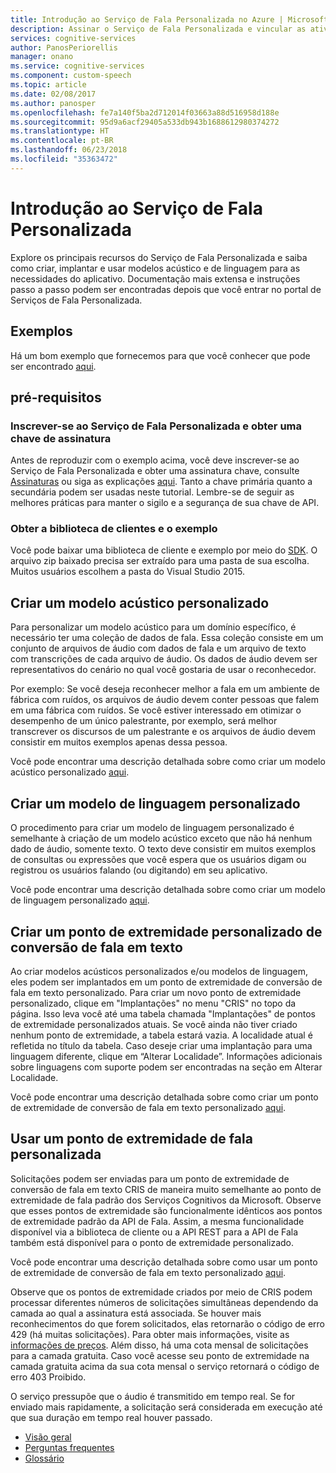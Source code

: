 ```yaml
---
title: Introdução ao Serviço de Fala Personalizada no Azure | Microsoft Docs
description: Assinar o Serviço de Fala Personalizada e vincular as atividades de serviço a uma assinatura do Azure para treinar um modelo e fazer uma implantação.
services: cognitive-services
author: PanosPeriorellis
manager: onano
ms.service: cognitive-services
ms.component: custom-speech
ms.topic: article
ms.date: 02/08/2017
ms.author: panosper
ms.openlocfilehash: fe7a140f5ba2d712014f03663a88d516958d188e
ms.sourcegitcommit: 95d9a6acf29405a533db943b1688612980374272
ms.translationtype: HT
ms.contentlocale: pt-BR
ms.lasthandoff: 06/23/2018
ms.locfileid: "35363472"
---
```

# <a name="get-started-with-custom-speech-service"></a>Introdução ao Serviço de Fala Personalizada

Explore os principais recursos do Serviço de Fala Personalizada e saiba como criar, implantar e usar modelos acústico e de linguagem para as necessidades do aplicativo. Documentação mais extensa e instruções passo a passo podem ser encontradas depois que você entrar no portal de Serviços de Fala Personalizada.

## <a name="samples"></a>Exemplos  
Há um bom exemplo que fornecemos para que você conhecer que pode ser encontrado [aqui](https://github.com/Microsoft/Cognitive-Custom-Speech-Service).

## <a name="prerequisites"></a>pré-requisitos  

### <a name="subscribe-to-custom-speech-service-and-get-a-subscription-key"></a>Inscrever-se ao Serviço de Fala Personalizada e obter uma chave de assinatura
Antes de reproduzir com o exemplo acima, você deve inscrever-se ao Serviço de Fala Personalizada e obter uma assinatura chave, consulte [Assinaturas](https://portal.azure.com/#create/Microsoft.CognitiveServices/apitype/CustomSpeech) ou siga as explicações [aqui](CustomSpeech-How-to-Topics/cognitive-services-custom-speech-subscribe.md). Tanto a chave primária quanto a secundária podem ser usadas neste tutorial. Lembre-se de seguir as melhores práticas para manter o sigilo e a segurança de sua chave de API.

### <a name="get-the-client-library-and-example"></a>Obter a biblioteca de clientes e o exemplo
Você pode baixar uma biblioteca de cliente e exemplo por meio do [SDK](https://www.microsoft.com/cognitive-services/en-us/SDK-Sample?api=bing%20speech&category=sdk). O arquivo zip baixado precisa ser extraído para uma pasta de sua escolha. Muitos usuários escolhem a pasta do Visual Studio 2015.

## <a name="creating-a-custom-acoustic-model"></a>Criar um modelo acústico personalizado
Para personalizar um modelo acústico para um domínio específico, é necessário ter uma coleção de dados de fala. Essa coleção consiste em um conjunto de arquivos de áudio com dados de fala e um arquivo de texto com transcrições de cada arquivo de áudio. Os dados de áudio devem ser representativos do cenário no qual você gostaria de usar o reconhecedor.

Por exemplo: Se você deseja reconhecer melhor a fala em um ambiente de fábrica com ruídos, os arquivos de áudio devem conter pessoas que falem em uma fábrica com ruídos.
Se você estiver interessado em otimizar o desempenho de um único palestrante, por exemplo, será melhor transcrever os discursos de um palestrante e os arquivos de áudio devem consistir em muitos exemplos apenas dessa pessoa.

Você pode encontrar uma descrição detalhada sobre como criar um modelo acústico personalizado [aqui](CustomSpeech-How-to-Topics/cognitive-services-custom-speech-create-acoustic-model.md).

## <a name="creating-a-custom-language-model"></a>Criar um modelo de linguagem personalizado
O procedimento para criar um modelo de linguagem personalizado é semelhante à criação de um modelo acústico exceto que não há nenhum dado de áudio, somente texto. O texto deve consistir em muitos exemplos de consultas ou expressões que você espera que os usuários digam ou registrou os usuários falando (ou digitando) em seu aplicativo.

Você pode encontrar uma descrição detalhada sobre como criar um modelo de linguagem personalizado [aqui](CustomSpeech-How-to-Topics/cognitive-services-custom-speech-create-language-model.md).

## <a name="creating-a-custom-speech-to-text-endpoint"></a>Criar um ponto de extremidade personalizado de conversão de fala em texto
Ao criar modelos acústicos personalizados e/ou modelos de linguagem, eles podem ser implantados em um ponto de extremidade de conversão de fala em texto personalizado. Para criar um novo ponto de extremidade personalizado, clique em "Implantações" no menu "CRIS" no topo da página. Isso leva você até uma tabela chamada "Implantações" de pontos de extremidade personalizados atuais. Se você ainda não tiver criado nenhum ponto de extremidade, a tabela estará vazia. A localidade atual é refletida no título da tabela. Caso deseje criar uma implantação para uma linguagem diferente, clique em “Alterar Localidade”. Informações adicionais sobre linguagens com suporte podem ser encontradas na seção em Alterar Localidade.

Você pode encontrar uma descrição detalhada sobre como criar um ponto de extremidade de conversão de fala em texto personalizado [aqui](CustomSpeech-How-to-Topics/cognitive-services-custom-speech-create-endpoint.md).

## <a name="using-a-custom-speech-endpoint"></a>Usar um ponto de extremidade de fala personalizada
Solicitações podem ser enviadas para um ponto de extremidade de conversão de fala em texto CRIS de maneira muito semelhante ao ponto de extremidade de fala padrão dos Serviços Cognitivos da Microsoft. Observe que esses pontos de extremidade são funcionalmente idênticos aos pontos de extremidade padrão da API de Fala. Assim, a mesma funcionalidade disponível via a biblioteca de cliente ou a API REST para a API de Fala também está disponível para o ponto de extremidade personalizado.

Você pode encontrar uma descrição detalhada sobre como usar um ponto de extremidade de conversão de fala em texto personalizado [aqui](CustomSpeech-How-to-Topics/cognitive-services-custom-speech-use-endpoint.md).


Observe que os pontos de extremidade criados por meio de CRIS podem processar diferentes números de solicitações simultâneas dependendo da camada ao qual a assinatura está associada. Se houver mais reconhecimentos do que forem solicitados, elas retornarão o código de erro 429 (há muitas solicitações). Para obter mais informações, visite as [informações de preços](https://www.microsoft.com/cognitive-services/en-us/pricing). Além disso, há uma cota mensal de solicitações para a camada gratuita. Caso você acesse seu ponto de extremidade na camada gratuita acima da sua cota mensal o serviço retornará o código de erro 403 Proibido.

O serviço pressupõe que o áudio é transmitido em tempo real. Se for enviado mais rapidamente, a solicitação será considerada em execução até que sua duração em tempo real houver passado.

* [Visão geral](cognitive-services-custom-speech-home.md)
* [Perguntas frequentes](cognitive-services-custom-speech-faq.md)
* [Glossário](cognitive-services-custom-speech-glossary.md)
